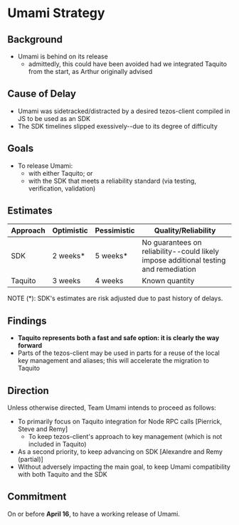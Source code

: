 # Umami Strategy

## Background

 * Umami is behind on its release
   * admittedly, this could have been avoided had we integrated Taquito from the start, as Arthur originally advised

## Cause of Delay

 * Umami was sidetracked/distracted by a desired tezos-client compiled in JS to be used as an SDK
 * The SDK timelines slipped exessively--due to its degree of difficulty

## Goals

 * To release Umami:
   * with either Taquito; or
   * with the SDK that meets a reliability standard (via testing, verification, validation)

## Estimates

| Approach | Optimistic | Pessimistic | Quality/Reliability |
|--|--|--|--|
| SDK | 2 weeks* | 5 weeks* | No guarantees on reliability--could likely impose additional testing and remediation |
| Taquito | 3 weeks | 4 weeks | Known quantity |

NOTE (*): SDK's estimates are risk adjusted due to past history of delays.

## Findings

 * **Taquito represents both a fast and safe option: it is clearly the way forward**
 * Parts of the tezos-client may be used in parts for a reuse of the local key management and aliases; this will accelerate the migration to Taquito

## Direction

Unless otherwise directed, Team Umami intends to proceed as follows:
 * To primarily focus on Taquito integration for Node RPC calls [Pierrick, Steve and Remy]
   * To keep tezos-client's approach to key management (which is not included in Taquito)
 * As a second priority, to keep advancing on SDK [Alexandre and Remy (partial)]
 * Without adversely impacting the main goal, to keep Umami compatibility with both Taquito and the SDK

## Commitment

On or before **April 16**, to have a working release of Umami.
